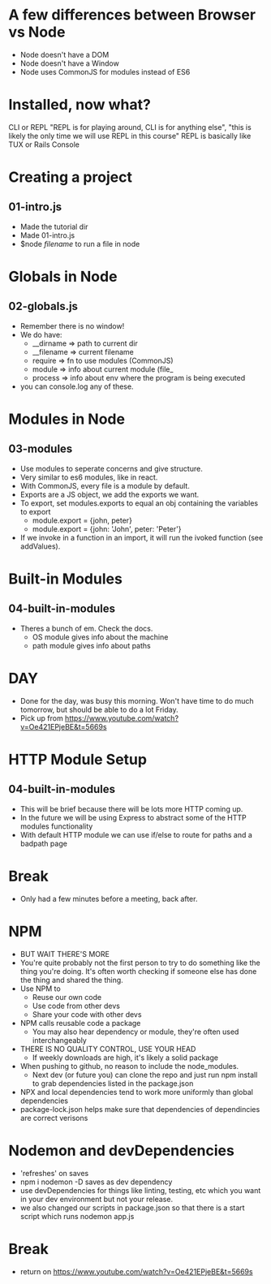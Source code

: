 # A few differences between Browser vs Node
- Node doesn't have a DOM
- Node doesn't have a Window
- Node uses CommonJS for modules instead of ES6

# Installed, now what?
CLI or REPL
"REPL is for playing around, CLI is for anything else", "this is likely the only time we will use REPL in this course"
REPL is basically like TUX or Rails Console

# Creating a project
## 01-intro.js
- Made the tutorial dir
- Made 01-intro.js
- $node *filename* to run a file in node

# Globals in Node
## 02-globals.js
- Remember there is no window!
- We do have:
  - __dirname => path to current dir
  - __filename => current filename
  - require => fn to use modules (CommonJS)
  - module => info about current module (file_
  - process => info about env where the program is being executed
- you can console.log any of these.

# Modules in Node
## 03-modules
- Use modules to seperate concerns and give structure.
- Very similar to es6 modules, like in react.
- With CommonJS, every file is a module by default.
- Exports are a JS object, we add the exports we want.
- To export, set modules.exports to equal an obj containing the variables to export
  - module.export = {john, peter}
  - module.export = {john: 'John', peter: 'Peter'}
- If we invoke in a function in an import, it will run the ivoked function (see addValues).

# Built-in Modules
## 04-built-in-modules
- Theres a bunch of em. Check the docs.
  - OS module gives info about the machine
  - path module gives info about paths

# DAY
- Done for the day, was busy this morning. Won't have time to do much tomorrow, but should be able to do a lot Friday.
- Pick up from https://www.youtube.com/watch?v=Oe421EPjeBE&t=5669s 

# HTTP Module Setup
## 04-built-in-modules
- This will be brief because there will be lots more HTTP coming up.
- In the future we will be using Express to abstract some of the HTTP modules functionality
- With default HTTP module we can use if/else to route for paths and a badpath page

# Break
- Only had a few minutes before a meeting, back after.

# NPM
- BUT WAIT THERE'S MORE
- You're quite probably not the first person to try to do something like the thing you're doing. It's often worth checking if someone else has done the thing and shared the thing.
- Use NPM to
  - Reuse our own code
  - Use code from other devs
  - Share your code with other devs
- NPM calls reusable code a package
  - You may also hear dependency or module, they're often used interchangeably
- THERE IS NO QUALITY CONTROL, USE YOUR HEAD
  - If weekly downloads are high, it's likely a solid package
- When pushing to github, no reason to include the node_modules.
  - Next dev (or future you) can clone the repo and just run npm install to grab dependencies listed in the package.json
- NPX and local dependencies tend to work more uniformly than global dependencies
- package-lock.json helps make sure that dependencies of dependincies are correct verisons

# Nodemon and devDependencies
- 'refreshes' on saves
- npm i nodemon -D saves as dev dependency
- use devDependencies for things like linting, testing, etc which you want in your dev environment but not your release.
- we also changed our scripts in package.json so that there is a start script which runs nodemon app.js

# Break 
- return on https://www.youtube.com/watch?v=Oe421EPjeBE&t=5669s
